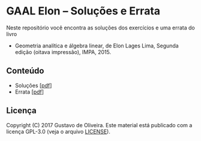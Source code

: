 # GAAL Elon – Soluções e Errata

Neste repositório você encontra as soluções dos exercícios e uma errata do livro

* Geometria analítica e álgebra linear, de Elon Lages Lima, Segunda edição (oitava impressão), IMPA, 2015.

## Conteúdo

* Soluções [[pdf](soluções-gaal-elon.pdf)]
* Errata [[pdf](errata-gaal-elon.pdf)]

## Licença

Copyright (C) 2017 Gustavo de Oliveira.
Este material está publicado com a licença GPL-3.0 (veja o arquivo [LICENSE][1]).

[1]: LICENSE
